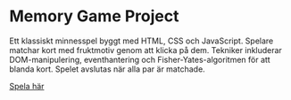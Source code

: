 #  Memory Game Project

Ett klassiskt minnesspel byggt med HTML, CSS och JavaScript. Spelare matchar kort med fruktmotiv genom att klicka på dem. Tekniker inkluderar DOM-manipulering, eventhantering och Fisher-Yates-algoritmen för att blanda kort. Spelet avslutas när alla par är matchade.  

[Spela här](https://maros10.github.io/Memory/)
